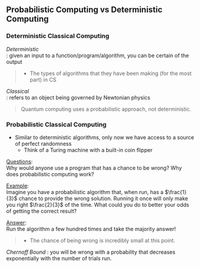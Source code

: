 ## Probabilistic Computing vs Deterministic Computing

### Deterministic Classical Computing
*Deterministic*     
: given an input to a function/program/algorithm, you can be certain of the output

> - The types of algorithms that they have been making (for the most part) in CS

*Classical*    
: refers to an object being governed by Newtonian physics

> Quantum computing uses a probabilistic approach, not deterministic.

### Probabilistic Classical Computing

- Similar to deterministic algorithms, only now we have access to a source of perfect randomness
  - Think of a Turing machine with a built-in coin flipper

<ins>Questions</ins>:      
Why would anyone use a program that has a chance to be wrong? Why does probabilistic computing work?

<ins>Example</ins>:    
Imagine you have a probabilistic algorithm that, when run, has a $\frac{1}{3}$ chance to provide the wrong
solution. Running it once will only make you right $\frac{2}{3}$ of the time. What could you do to better
your odds of getting the correct result?

<ins>Answer</ins>:   
Run the algorithm a few hundred times and take the majority answer!

> - The chance of being wrong is incredibly small at this point.

*Chernoff Bound*
: you will be wrong with a probability that decreases exponentially with the number of trials run.
